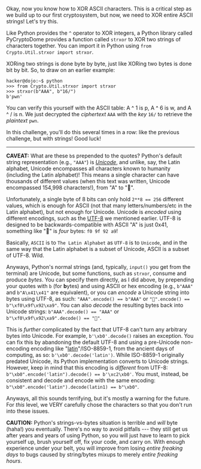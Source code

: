 Okay, now you know how to XOR ASCII characters.
This is a critical step as we build up to our first cryptosystem, but now, we need to XOR entire ASCII strings!
Let's try this.

Like Python provides the `^` operator to XOR integers, a Python library called PyCryptoDome provides a function called `strxor` to XOR two strings of characters together.
You can import it in Python using `from Crypto.Util.strxor import strxor`.

XORing two strings is done byte by byte, just like XORing two bytes is done bit by bit.
So, to draw on an earlier example:

```console
hacker@dojo:~$ python
>>> from Crypto.Util.strxor import strxor
>>> strxor(b"AAA", b"16/")
b'pwn'
```

You can verify this yourself with the ASCII table: A ^ 1 is p, A ^ 6 is w, and A ^ / is n.
We just decrypted the _ciphertext_ `AAA` with the _key_ `16/` to retrieve the _plaintext_ `pwn`.

In this challenge, you'll do this several times in a row: like the previous challenge, but with strings!
Good luck!

----
**CAVEAT:**
What are these `b`s prepended to the quotes?
Python's default string representation (e.g., `"AAA"`) is [_Unicode_](https://en.wikipedia.org/wiki/Unicode), and unlike, say, the Latin alphabet, Unicode encompasses all characters known to humanity (including the Latin alphabet)!
This means a single character can have thousands of different values (when this text was written, Unicode encompassed 154,998 characters!), from "A" to "💩".

Unfortunately, a single byte of 8 bits can only hold `2**8 == 256` different values, which is enough for ASCII (not that many letters/numbers/etc in the Latin alphabet), but not enough for Unicode.
Unicode is _encoded_ using different encodings, such as the [UTF-8](https://en.wikipedia.org/wiki/UTF-8) we mentioned earlier.
UTF-8 is designed to be backwards-compatible with ASCII "A" is just 0x41, something like "💩" is _four_ bytes: `f0 9f 92 a9`!

Basically, `ASCII` is to `The Latin Alphabet` as `UTF-8` is to `Unicode`, and in the same way that the Latin alphabet is a subset of Unicode, ASCII is a subset of UTF-8.
Wild.

Anyways, Python's normal strings (and, typically, `input()` you get from the terminal) are Unicode, but some functions, such as `strxor`, consume and produce _bytes_.
You can specify them directly, as I did above, by prepending your quotes with `b` (for **b**ytes) and using ASCII or hex encoding (e.g., `b"AAA"` and `b"A\x41\x41"` are equivalent), or you can _encode_ a Unicode string into bytes using UTF-8, as such: `"AAA".encode() == b"AAA"` or `"💩".encode() == b"\xf0\x9f\x92\xa9"`.
You can also _decode_ the resulting bytes back into Unicode strings: `b"AAA".decode() == "AAA"` or `b"\xf0\x9f\x92\xa9".decode() == "💩"`.

This is _further_ complicated by the fact that UTF-8 can't turn any arbitrary bytes into Unicode.
For example, `b'\xb0'.decode()` raises an exception.
You can fix this by abandoning the default UTF-8 and using a pre-Unicode non-encoding encoding like "[latin](https://en.wikipedia.org/wiki/ISO/IEC_8859-1)"/ISO-8859-1, from the ancient days of computing, as so: `b'\xb0'.decode('latin')`.
While ISO-8859-1 originally predated Unicode, its Python implementation converts to Unicode strings.
However, keep in mind that this encoding is _different_ from UTF-8: `b"\xb0".encode('latin").decode() == b'\xc2\xb0'`.
You must, instead, be consistent and decode and encode with the same encoding: `b"\xb0".encode('latin").decode(latin1) == b"\xb0"`.

Anyways, all this sounds terrifying, but it's mostly a warning for the future.
For _this_ level, we VERY carefully chose the characters so that you don't run into these issues.

**CAUTION:**
Python's strings-vs-bytes situation is terrible and _will_ byte (haha!) you eventually.
There's no way to avoid pitfalls --- they still get us after years and years of using Python, so you will just have to learn to pick yourself up, brush yourself off, fix your code, and carry on.
With enough experience under your belt, you will improve from losing _entire freaking days_ to bugs caused by string/bytes mixups to merely _entire freaking hours_.
